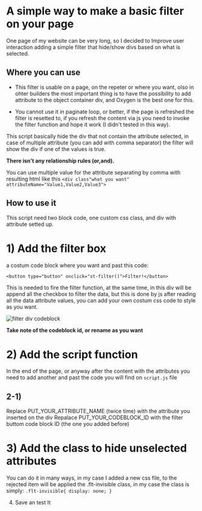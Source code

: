 # A simple way to make a basic filter on your page


One page of my website can be very long, so I decided to Improve user interaction adding a simple filter that hide/show divs based on what is selected.


## Where you can use

- This filter is usable on a page, on the repeter or where you want, olso in ohter builders the most important thing is to have the possibility to add attribute to the object container div, and Oxygen is the best one for this.

- You cannot use it in paginate loop, or better, if the page is refreshed the filter is resetted to, if you refresh the content via js you need to invoke the filter function and hope it work (I didn't tested in this way).

This script basically hide the div that not contain the attribute selected, in case of multiple attribute (you can add with comma separator) the filter will show the div if one of the values is true.

**There isn't any relationship rules (or,and).**

You can use multiple value for the attribute separating by comma with resulting html like this `<div class"what you want" attributeName="Value1,Value2,Value3">`


## How to use it

This script need two block code, one custom css class, and div with attribute setted up.

# 1) Add the filter box

a costum code block where you want and past this code:

`<button type="button" onclick="st-filter()">Filter!</button>`

This is needed to fire the filter function, at the same time, in this div will be append all the checkbox to filter the data, but this is done by js after reading all the data attribute values, you can add your own costum css code to style as you want.

![filter div codeblock](https://user-images.githubusercontent.com/92517402/183067878-1686016a-3d74-4d1e-b870-4e796abe025d.png)

**Take note of the codeblock id, or rename as you want**



# 2) Add the script function

In the end of the page, or anyway after the content with the attributes you need to add another and past the code you will find on `script.js` file

## 2-1)

Replace PUT_YOUR_ATTRIBUTE_NAME (twice time) with the attribute you inserted on the div
Repalace PUT_YOUR_CODEBLOCK_ID with the filter buttom code block ID (the one you added before)


# 3) Add the class to hide unselected attributes

You can do it in many ways, in my case I added a new css file, to the rejected item will be applied the .flt-invisible class, in my case the class is simply:
`
.flt-invisible{
	display: none;
}
`

4) Save an test It
